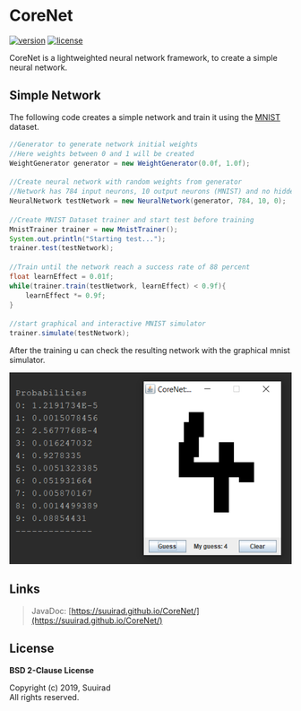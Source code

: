 # CoreNet
[![version][version-img]](https://github.com/Suuirad/CoreNet)
[![license][license-img]](LICENSE)

CoreNet is a lightweighted neural network framework, to create a simple neural network.

## Simple Network

The following code creates a simple network and train it using the [MNIST](http://yann.lecun.com/exdb/mnist/) dataset.

```java
//Generator to generate network initial weights
//Here weights between 0 and 1 will be created
WeightGenerator generator = new WeightGenerator(0.0f, 1.0f);

//Create neural network with random weights from generator
//Network has 784 input neurons, 10 output neurons (MNIST) and no hidden layers
NeuralNetwork testNetwork = new NeuralNetwork(generator, 784, 10, 0);

//Create MNIST Dataset trainer and start test before training
MnistTrainer trainer = new MnistTrainer();
System.out.println("Starting test...");
trainer.test(testNetwork);

//Train until the network reach a success rate of 88 percent
float learnEffect = 0.01f;
while(trainer.train(testNetwork, learnEffect) < 0.9f){
	learnEffect *= 0.9f;
}

//start graphical and interactive MNIST simulator
trainer.simulate(testNetwork);
```

After the training u can check the resulting network with the graphical mnist simulator.

![Image could not be shown.][simulator]

## Links

> JavaDoc: [https://suuirad.github.io/CoreNet/](https://suuirad.github.io/CoreNet/)

## License

**BSD 2-Clause License**

Copyright (c) 2019, Suuirad<br>
All rights reserved.

<!-- Shiled links -->
[version-img]: https://img.shields.io/badge/version-v.0.1.0-green.svg?style=flat-square
[license-img]: https://img.shields.io/badge/license-BSD-blue.svg?style=flat-square

<!-- Images -->
[simulator]: img/mnist_sim.PNG "CoreNet MNIST Simulator"